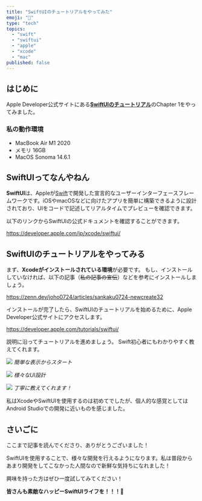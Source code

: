 ```yaml
---
title: "SwiftUIのチュートリアルをやってみた"
emoji: "🐣"
type: "tech"
topics:
  - "swift"
  - "swiftui"
  - "apple"
  - "xcode"
  - "mac"
published: false
---
```


## はじめに

Apple Developer公式サイトにある[**SwiftUIのチュートリアル**](https://developer.apple.com/tutorials/swiftui/)のChapter 1をやってみました。

### 私の動作環境
- MacBook Air M1 2020
- メモリ 16GB
- MacOS Sonoma 14.6.1

## SwiftUIってなんやねん

**SwiftUI**は、Appleが[Swift](https://developer.apple.com/jp/swift/)で開発した宣言的なユーザーインターフェースフレームワークです。iOSやmacOSなどに向けたアプリを簡単に構築できるように設計されており、UIをコードで記述してリアルタイムでプレビューを確認できます。

以下のリンクからSwiftUIの公式ドキュメントを確認することができます。

https://developer.apple.com/jp/xcode/swiftui/

## SwiftUIのチュートリアルをやってみる

まず、**Xcodeがインストールされている環境**が必要です。
もし、インストールしていなければ、以下の記事（~~私の記事の宣伝~~）などを参考にインストールしましょう。

https://zenn.dev/joho0724/articles/sankaku0724-newcreate32

インストールが完了したら、SwiftUIのチュートリアルを始めるために、Apple Developer公式サイトにアクセスします。

https://developer.apple.com/tutorials/swiftui/

説明に沿ってチュートリアルを進めましょう。
Swift初心者にもわかりやすく教えてくれます。

![](/images/sankaku33/1.png)
*簡単な表示からスタート*

![](/images/sankaku33/2.png)
*様々なUI設計*

![](/images/sankaku33/3.png)
*丁寧に教えてくれます！*

私はXcodeやSwiftUIを使用するのは初めてでしたが、個人的な感覚としてはAndroid Studioでの開発に近いものを感じました。

## さいごに

ここまで記事を読んでくださり、ありがとうございました！

SwiftUIを使用することで、様々な開発を行えるようになります。私は普段からあまり開発をしてこなかった人間なので新鮮な気持ちになれました！

興味を持った方はぜひ一度試してみてください！

**皆さんも素敵なハッピーSwiftUIライフを！！！🌸**
